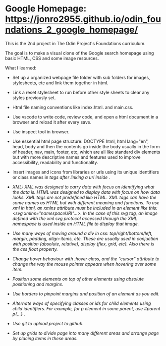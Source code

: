 # Google Homepage: https://jonro2955.github.io/odin_foundations_2_google_homepage/

This is the 2nd project in The Odin Project's Foundations curriculum. 

The goal is to make a visual clone of the Google search homepage using basic HTML, CSS and some image resources. 

What I learned:

- Set up a organized webpage file folder with sub folders for images, stylesheets, etc and link them together in html.

- Link a reset stylesheet to run before other style sheets to clear any styles previously set.

- Html file naming conventions like index.html. and main.css.

- Use vscode to write code, review code, and open a html document in a browser and reload it after every save.

- Use inspect tool in browser.

- Use essential html page structure: DOCTYPE html, html lang="en", head, body and then the contents go inside the body usually in the form of header, nav, main, footer, etc, which are all like standard div elements but with more descriptive names and features used to improve accessibility, readability and functionality.

- Insert images and icons from libraries or urls using its unique identifiers or class names in <i> tags after linking a url inside <head>.

- XML: XML was designed to carry data with focus on identifying what the data is. HTML was designed to display data with focus on how data looks. XML tags are not predefined like HTML. XML tags can have the same names as HTML but with different meaning and functions. To use xml in html, an xmlns attribute must be included in an element like this: <svg xmlns="namespaceURI"...></svg>. In the case of this svg tag, an image defined with the xml svg protocol accessed through the XML namespace is used inside an HTML file to display that image.

- Use many ways of moving around a div in css: top/right/bottom/left, margin, padding, align-items, etc. These are usually used in conjuction with position (absolute, relative), display (flex, grid, etc). Also there is the css float property.

- Change hover behaviour with :hover class, and the "cursor" attribute to change the way the mouse pointer appears when hovering over some item.

- Position some elements on top of other elements using absolute positioning and margins.

- Use borders to pinpoint margins and position of an element as you edit.

- Alternate ways of specifying classes or ids for child elements using child identifiers. For example, for p element in some parent, use #parent p{...} . 

- Use git to upload project to github.

- Set up grids to divide page into many different areas and arrange page by placing items in these areas. 
